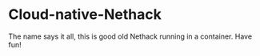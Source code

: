 # Cloud-native-Nethack
The name says it all, this is good old Nethack running in a container. Have fun!
